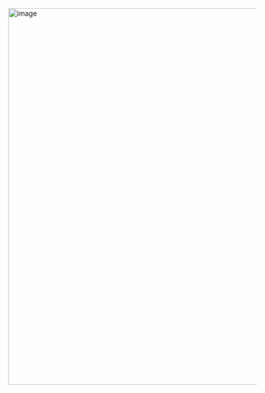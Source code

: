 <img width="1534" height="764" alt="image" src="https://github.com/user-attachments/assets/bcbbd469-bbad-4715-9656-19975211719c" />
